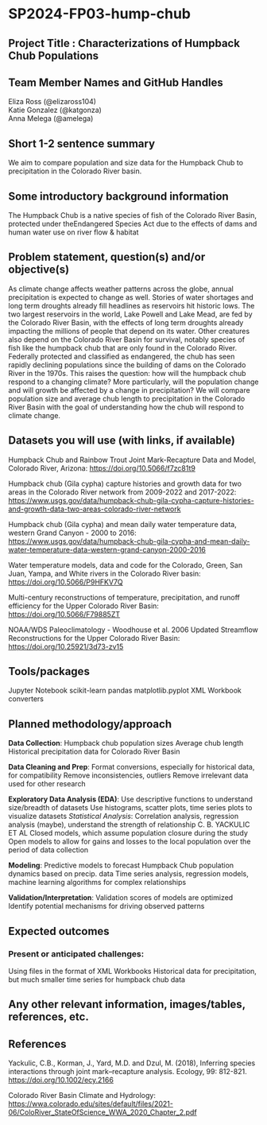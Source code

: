 # SP2024-FP03-hump-chub
## Project Title : Characterizations of Humpback Chub Populations

## Team Member Names and GitHub Handles
Eliza Ross (@elizaross104)
<br>Katie Gonzalez (@katgonza)
<br>Anna Melega (@amelega)

## Short 1-2 sentence summary
We aim to compare population and size data for the Humpback Chub to precipitation in the Colorado River basin.

## Some introductory background information
The Humpback Chub is a native species of fish of the Colorado River Basin, protected under theEndangered Species Act due to the effects of dams and human water use on river flow & habitat

## Problem statement, question(s) and/or objective(s)

As climate change affects weather patterns across the globe, annual precipitation is expected to change as well. Stories of water shortages and long term droughts already fill headlines as reservoirs hit historic lows. The two largest reservoirs in the world, Lake Powell and Lake Mead, are fed by the Colorado River Basin, with the effects of long term droughts already impacting the millions of people that depend on its water. Other creatures also depend on the Colorado River Basin for survival, notably species of fish like the humpback chub that are only found in the Colorado River. Federally protected and classified as endangered, the chub has seen rapidly declining populations since the building of dams on the Colorado River in the 1970s. This raises the question: how will the humpback chub respond to a changing climate? More particularly, will the population change and will growth be affected by a change in precipitation? We will compare population size and average chub length to precipitation in the Colorado River Basin with the goal of understanding how the chub will respond to climate change.

## Datasets you will use (with links, if available)

Humpback Chub and Rainbow Trout Joint Mark-Recapture Data and Model, Colorado River, Arizona: https://doi.org/10.5066/f7zc81t9

Humpback chub (Gila cypha) capture histories and growth data for two areas in the Colorado River network from 2009-2022 and 2017-2022: https://www.usgs.gov/data/humpback-chub-gila-cypha-capture-histories-and-growth-data-two-areas-colorado-river-network

Humpback chub (Gila cypha) and mean daily water temperature data, western Grand Canyon - 2000 to 2016: https://www.usgs.gov/data/humpback-chub-gila-cypha-and-mean-daily-water-temperature-data-western-grand-canyon-2000-2016

Water temperature models, data and code for the Colorado, Green, San Juan, Yampa, and White rivers in the Colorado River basin: https://doi.org/10.5066/P9HFKV7Q

Multi-century reconstructions of temperature, precipitation, and runoff efficiency for the Upper Colorado River Basin:  https://doi.org/10.5066/F79885ZT

NOAA/WDS Paleoclimatology - Woodhouse et al. 2006 Updated Streamflow Reconstructions for the Upper Colorado River Basin: https://doi.org/10.25921/3d73-zv15

## Tools/packages

Jupyter Notebook
scikit-learn
pandas
matplotlib.pyplot
XML Workbook converters

## Planned methodology/approach

**Data Collection**:
	Humpback chub population sizes
    Average chub length
    Historical precipitation data for Colorado River Basin

**Data Cleaning and Prep**:
    Format conversions, especially for historical data, for compatibility
    Remove inconsistencies, outliers
    Remove irrelevant data used for other research

**Exploratory Data Analysis (EDA)**:
	Use descriptive functions to understand size/breadth of datasets
    Use histograms, scatter plots, time series plots to visualize datasets
    *Statistical Analysis*: Correlation analysis, regression analysis (maybe), understand the strength of relationship
		C. B. YACKULIC ET AL
            Closed models, which assume population closure during the study
            Open models to allow for gains and losses to the local population over the period of data collection
	
**Modeling**:
		Predictive models to forecast Humpback Chub population dynamics based on precip. data
        Time series analysis, regression models, machine learning algorithms for complex relationships
	
**Validation/Interpretation**:
		Validation scores of models are optimized
		Identify potential mechanisms for driving observed patterns

## Expected outcomes
### Present or anticipated challenges:
Using files in the format of XML Workbooks
Historical data for precipitation, but much smaller time series for humpback chub data

## Any other relevant information, images/tables, references, etc.

## References

Yackulic, C.B., Korman, J., Yard, M.D. and Dzul, M. (2018), Inferring species interactions through joint mark–recapture analysis. Ecology, 99: 812-821. https://doi.org/10.1002/ecy.2166

Colorado River Basin Climate and Hydrology: https://wwa.colorado.edu/sites/default/files/2021-06/ColoRiver_StateOfScience_WWA_2020_Chapter_2.pdf
